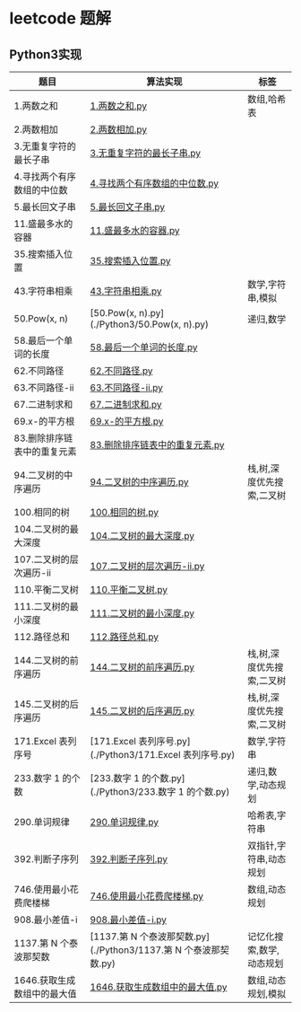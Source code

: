 # leetcode 题解

## Python3实现

| 题目 | 算法实现  |  标签| 
|------|-------------|------|
| 1.两数之和 | [1.两数之和.py](./Python3/1.两数之和.py) | 数组,哈希表 |
| 2.两数相加 | [2.两数相加.py](./Python3/2.两数相加.py) |  |
| 3.无重复字符的最长子串 | [3.无重复字符的最长子串.py](./Python3/3.无重复字符的最长子串.py) |  |
| 4.寻找两个有序数组的中位数 | [4.寻找两个有序数组的中位数.py](./Python3/4.寻找两个有序数组的中位数.py) |  |
| 5.最长回文子串 | [5.最长回文子串.py](./Python3/5.最长回文子串.py) |  |
| 11.盛最多水的容器 | [11.盛最多水的容器.py](./Python3/11.盛最多水的容器.py) |  |
| 35.搜索插入位置 | [35.搜索插入位置.py](./Python3/35.搜索插入位置.py) |  |
| 43.字符串相乘 | [43.字符串相乘.py](./Python3/43.字符串相乘.py) | 数学,字符串,模拟 |
| 50.Pow(x, n) | [50.Pow(x, n).py](./Python3/50.Pow(x, n).py) | 递归,数学 |
| 58.最后一个单词的长度 | [58.最后一个单词的长度.py](./Python3/58.最后一个单词的长度.py) |  |
| 62.不同路径 | [62.不同路径.py](./Python3/62.不同路径.py) |  |
| 63.不同路径-ii | [63.不同路径-ii.py](./Python3/63.不同路径-ii.py) |  |
| 67.二进制求和 | [67.二进制求和.py](./Python3/67.二进制求和.py) |  |
| 69.x-的平方根 | [69.x-的平方根.py](./Python3/69.x-的平方根.py) |  |
| 83.删除排序链表中的重复元素 | [83.删除排序链表中的重复元素.py](./Python3/83.删除排序链表中的重复元素.py) |  |
| 94.二叉树的中序遍历 | [94.二叉树的中序遍历.py](./Python3/94.二叉树的中序遍历.py) | 栈,树,深度优先搜索,二叉树 |
| 100.相同的树 | [100.相同的树.py](./Python3/100.相同的树.py) |  |
| 104.二叉树的最大深度 | [104.二叉树的最大深度.py](./Python3/104.二叉树的最大深度.py) |  |
| 107.二叉树的层次遍历-ii | [107.二叉树的层次遍历-ii.py](./Python3/107.二叉树的层次遍历-ii.py) |  |
| 110.平衡二叉树 | [110.平衡二叉树.py](./Python3/110.平衡二叉树.py) |  |
| 111.二叉树的最小深度 | [111.二叉树的最小深度.py](./Python3/111.二叉树的最小深度.py) |  |
| 112.路径总和 | [112.路径总和.py](./Python3/112.路径总和.py) |  |
| 144.二叉树的前序遍历 | [144.二叉树的前序遍历.py](./Python3/144.二叉树的前序遍历.py) | 栈,树,深度优先搜索,二叉树 |
| 145.二叉树的后序遍历 | [145.二叉树的后序遍历.py](./Python3/145.二叉树的后序遍历.py) | 栈,树,深度优先搜索,二叉树 |
| 171.Excel 表列序号 | [171.Excel 表列序号.py](./Python3/171.Excel 表列序号.py) | 数学,字符串 |
| 233.数字 1 的个数 | [233.数字 1 的个数.py](./Python3/233.数字 1 的个数.py) | 递归,数学,动态规划 |
| 290.单词规律 | [290.单词规律.py](./Python3/290.单词规律.py) | 哈希表,字符串 |
| 392.判断子序列 | [392.判断子序列.py](./Python3/392.判断子序列.py) | 双指针,字符串,动态规划 |
| 746.使用最小花费爬楼梯 | [746.使用最小花费爬楼梯.py](./Python3/746.使用最小花费爬楼梯.py) | 数组,动态规划 |
| 908.最小差值-i | [908.最小差值-i.py](./Python3/908.最小差值-i.py) |  |
| 1137.第 N 个泰波那契数 | [1137.第 N 个泰波那契数.py](./Python3/1137.第 N 个泰波那契数.py) | 记忆化搜索,数学,动态规划 |
| 1646.获取生成数组中的最大值 | [1646.获取生成数组中的最大值.py](./Python3/1646.获取生成数组中的最大值.py) | 数组,动态规划,模拟 |
